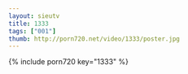 ```yaml
--- 
layout: sieutv
title: 1333
tags: ["001"]
thumb: http://porn720.net/video/1333/poster.jpg
---
```

{% include porn720 key="1333" %} 
